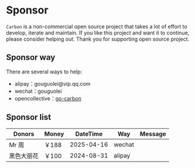 # Sponsor 

`Carbon` is a non-commercial open source project that takes a lot of effort to develop, iterate and maintain.
If you like this project and want it to continue, please consider helping out. Thank you for supporting open source project.

## Sponsor way

There are several ways to help:
<ul class="simple-list">
    <li>
        alipay：gouguolei@vip.qq.com
    </li>
    <li>
        wechat：gouguolei
    </li>
    <li>
        opencollective：<a target="_blank" rel="noreferrer" href="https://opencollective.com/go-carbon">go-carbon</a>
    </li>
</ul>

## Sponsor list
| Donors | Money | DateTime   | Way    | Message |
|-------| ----- | ---------- | ------ | ------ |
| Mr 周  | ￥188 | 2025-04-16 | wechat |        |
| 黑色大丽花 | ￥100 | 2024-08-31 | alipay |      |
